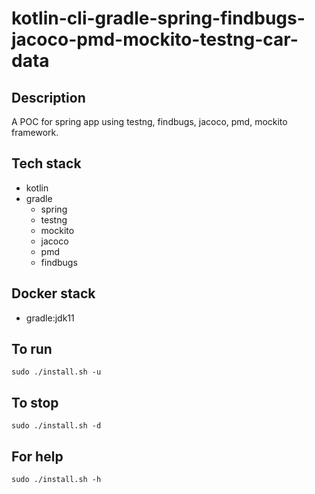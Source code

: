 # kotlin-cli-gradle-spring-findbugs-jacoco-pmd-mockito-testng-car-data

## Description
A POC for spring app using testng, findbugs,
jacoco, pmd, mockito framework.

## Tech stack
- kotlin
- gradle
  - spring
  - testng  
  - mockito
  - jacoco
  - pmd
  - findbugs

## Docker stack
- gradle:jdk11

## To run
`sudo ./install.sh -u`

## To stop
`sudo ./install.sh -d`

## For help
`sudo ./install.sh -h`
